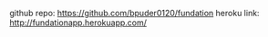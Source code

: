 github repo: https://github.com/bpuder0120/fundation
heroku link: http://fundationapp.herokuapp.com/